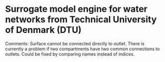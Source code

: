 # Surrogate model engine for water networks from Technical University of Denmark (DTU)

Comments:
Surface cannot be connected directly to outlet. 
There is currently a problem if two compartments have two common connections to outlets.
Could be fixed by comparing names instead of indices.
